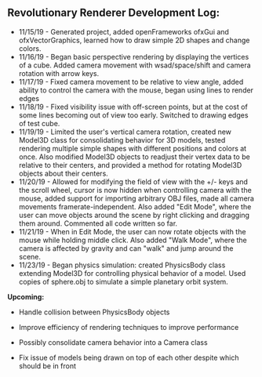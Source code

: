 <h2>Revolutionary Renderer Development Log:</h2>




* 11/15/19 - Generated project, added openFrameworks ofxGui and ofxVectorGraphics, learned how to draw simple 2D shapes and change colors.
* 11/16/19 - Began basic perspective rendering by displaying the vertices of a cube. Added camera movement with wsad/space/shift and camera rotation with arrow keys.
* 11/17/19 - Fixed camera movement to be relative to view angle, added ability to control the camera with the mouse, began using lines to render edges
* 11/18/19 - Fixed visibility issue with off-screen points, but at the cost of some lines becoming out of view too early. Switched to drawing edges of test cube.
* 11/19/19 - Limited the user's vertical camera rotation, created new Model3D class for consolidating behavior for 3D models, tested rendering multiple simple shapes with different positions and colors at once. Also modified Model3D objects to readjust their vertex data to be relative to their centers, and provided a method for rotating Model3D objects about their centers.
* 11/20/19 - Allowed for modifying the field of view with the +/- keys and the scroll wheel, cursor is now hidden when controlling camera with the mouse, added support for importing arbitrary OBJ files, made all camera movements framerate-independent. Also added "Edit Mode", where the user can move objects around the scene by right clicking and dragging them around. Commented all code written so far.
* 11/21/19 - When in Edit Mode, the user can now rotate objects with the mouse while holding middle click. Also added "Walk Mode", where the camera is affected by gravity and can "walk" and jump around the scene.
* 11/23/19 - Began physics simulation: created PhysicsBody class extending Model3D for controlling physical behavior of a model. Used copies of sphere.obj to simulate a simple planetary orbit system.

**Upcoming:**

* Handle collision between PhysicsBody objects

* Improve efficiency of rendering techniques to improve performance

* Possibly consolidate camera behavior into a Camera class

* Fix issue of models being drawn on top of each other despite which should be in front

  
